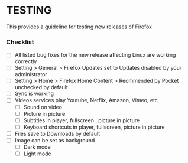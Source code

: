 # TESTING

This provides a guideline for testing new releases of Firefox

### Checklist

 - [ ] All listed bug fixes for the new release affecting Linux are working correctly
 - [ ] Setting > General > Firefox Updates set to Updates disabled by your administrator
 - [ ] Setting > Home > Firefox Home Content > Reommended by Pocket unchecked by default
 - [ ] Sync is working
 - [ ] Videos services play Youtube, Netflix, Amazon, Vimeo, etc
    - [ ] Sound on video
    - [ ] Picture in picture 
    - [ ] Subtitles in player, fullscreen , picture in picture
    - [ ] Keyboard shortcuts in player, fullscreen, picture in picture
 - [ ] Files save to Downloads by default
 - [ ] Image can be set as background
    - [ ] Dark mode
    - [ ] Light mode
